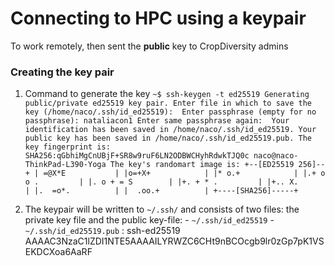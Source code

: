 # Connecting to HPC using a keypair
To work remotely, then sent the **public** key to CropDiversity admins

### Creating the key pair
1. Command to generate the key
`~$ ssh-keygen -t ed25519
Generating public/private ed25519 key pair.
Enter file in which to save the key (/home/naco/.ssh/id_ed25519): 
Enter passphrase (empty for no passphrase): nataliacon1
Enter same passphrase again: 
Your identification has been saved in /home/naco/.ssh/id_ed25519.
Your public key has been saved in /home/naco/.ssh/id_ed25519.pub.
The key fingerprint is:
SHA256:qGbhiMgCnUBjF+SR8w9ruF6LN2ODBWCHyhRdwkTJQ0c naco@naco-ThinkPad-L390-Yoga
The key's randomart image is:
+--[ED25519 256]--+
| =@X*E           |
|o=+X+            |
|* o.+            |
|.+ o o .         |
|. o + = S        |
|+. + * .         |
|+.. X.           |
|.  =o*.          |
|  .oo.+          |
+----[SHA256]-----+
`

2. The keypair will be written to `~/.ssh/` and consists of two files: the private key file and the public key-file:
		- `~/.ssh/id_ed25519`
		- `~/.ssh/id_ed25519.pub` : ssh-ed25519 AAAAC3NzaC1lZDI1NTE5AAAAILYRWZC6CHt9nBCOcgb9lr0zGp7pK1VSEKDCXoa6AaRF 
